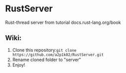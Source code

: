 # RustServer
Rust-thread server from tutorial docs.rust-lang.org/book

## Wiki:<br>
1. Clone this repository:``` git clone https://github.com/a2p1k02/RustServer.git ```
2. Rename cloned folder to "server"<br>
3. Enjoy!<br>
